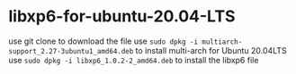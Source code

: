 # libxp6-for-ubuntu-20.04-LTS

use git clone to download the file
use `sudo dpkg -i multiarch-support_2.27-3ubuntu1_amd64.deb` to install multi-arch for Ubuntu 20.04LTS
use `sudo dpkg -i libxp6_1.0.2-2_amd64.deb` to install the libxp6 file
